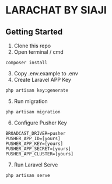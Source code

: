 # LARACHAT BY SIAJI

## Getting Started
1. Clone this repo
2. Open terminal / cmd
```
composer install
```
3. Copy .env.example to .env
4. Create Laravel APP Key
```
php artisan key:generate
```
5. Run migration
```
php artisan migration
```
6. Configure Pusher Key
```
BROADCAST_DRIVER=pusher
PUSHER_APP_ID=[yours]
PUSHER_APP_KEY=[yours]
PUSHER_APP_SECRET=[yours]
PUSHER_APP_CLUSTER=[yours]
```
7. Run Laravel Serve
```
php artisan serve
```